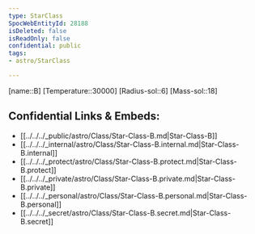 ```yaml
---
type: StarClass
SpocWebEntityId: 28188
isDeleted: false
isReadOnly: false
confidential: public
tags:
- astro/StarClass

---
```

[name::B]
[Temperature::30000]
[Radius-sol::6]
[Mass-sol::18]




## Confidential Links & Embeds: 
- [[../../../_public/astro/Class/Star-Class-B.md|Star-Class-B]] 
- [[../../../_internal/astro/Class/Star-Class-B.internal.md|Star-Class-B.internal]] 
- [[../../../_protect/astro/Class/Star-Class-B.protect.md|Star-Class-B.protect]] 
- [[../../../_private/astro/Class/Star-Class-B.private.md|Star-Class-B.private]] 
- [[../../../_personal/astro/Class/Star-Class-B.personal.md|Star-Class-B.personal]] 
- [[../../../_secret/astro/Class/Star-Class-B.secret.md|Star-Class-B.secret]]

